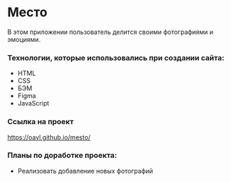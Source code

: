 # Место

В этом приложении пользователь делится своими фотографиями и эмоциями.

### Технологии, которые использовались при создании сайта:
* HTML
* CSS
* БЭМ
* Figma
* JavaScript

### Ссылка на проект

https://oavl.github.io/mesto/

### Планы по доработке проекта:

* Реализовать добавление новых фотографий